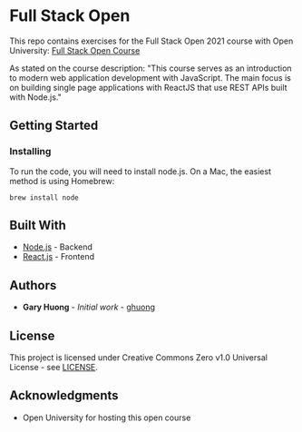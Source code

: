 # Full Stack Open

This repo contains exercises for the Full Stack Open 2021 course with Open University: [Full Stack Open Course](https://fullstackopen.com/en/)

As stated on the course description:
"This course serves as an introduction to modern web application development with JavaScript. The main focus is on building single page applications with ReactJS that use REST APIs built with Node.js."

## Getting Started

### Installing

To run the code, you will need to install node.js. On a Mac, the easiest method is using Homebrew:

```
brew install node
```

## Built With

* [Node.js](https://nodejs.org/en/docs/) - Backend
* [React.js](https://reactjs.org/docs/getting-started.html) - Frontend

## Authors

* **Gary Huong** - *Initial work* - [ghuong](https://github.com/ghuong)

## License

This project is licensed under Creative Commons Zero v1.0 Universal License - see [LICENSE](https://github.com/ghuong/full-stack-open/blob/main/LICENSE).

## Acknowledgments

* Open University for hosting this open course
